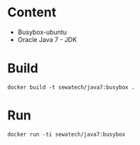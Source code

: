 # Content

* Busybox-ubuntu
* Oracle Java 7 - JDK

# Build

	docker build -t sewatech/java7:busybox .

# Run

    docker run -ti sewatech/java7:busybox

